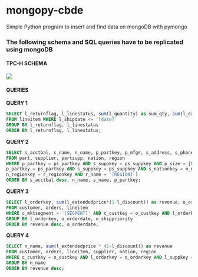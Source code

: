 # mongopy-cbde

Simple Python program to insert and find data on mongoDB with pymongo

### The following schema and SQL queries have to be replicated using mongoDB

#### TPC-H SCHEMA

![](https://raw.github.com/alexmorral/mongopy-cbde/master/tpchschema.png)

#### QUERIES

**QUERY 1**
```sql
SELECT l_returnflag, l_linestatus, sum(l_quantity) as sum_qty, sum(l_extendedprice) as sum_base_price, sum(l_extendedprice*(1-l_discount)) as sum_disc_price, sum(l_extendedprice*(1-l_discount) * (1+l_tax)) as sum_charge, avg(l_quantity) as avg_qty, avg(l_extendedprice) as avg_price, avg(l_discount) as avg_disc, count( * ) as count_order
FROM lineitem WHERE l_shipdate <= '[date]'  
GROUP BY l_returnflag, l_linestatus  
ORDER BY l_returnflag, l_linestatus;
```

**QUERY 2**
```sql
SELECT s_acctbal, s_name, n_name, p_partkey, p_mfgr, s_address, s_phone, s_comment
FROM part, supplier, partsupp, nation, region  
WHERE p_partkey = ps_partkey AND s_suppkey = ps_suppkey AND p_size = [SIZE] AND p_type like '%[TYPE]' AND s_nationkey = n_nationkey AND n_regionkey = r_regionkey AND r_name = '[REGION]' AND ps_supplycost = (SELECT min(ps_supplycost) FROM partsupp, supplier, nation, region WHERE
p_partkey = ps_partkey AND s_suppkey = ps_suppkey AND s_nationkey = n_nationkey AND
n_regionkey = r_regionkey AND r_name = '[REGION]')  
ORDER BY s_acctbal desc, n_name, s_name, p_partkey;
```

**QUERY 3**
```sql
SELECT l_orderkey, sum(l_extendedprice*(1-l_discount)) as revenue, o_orderdate, o_shippriority  
FROM customer, orders, lineitem  
WHERE c_mktsegment = '[SEGMENT]' AND c_custkey = o_custkey AND l_orderkey = o_orderkey AND o_orderdate < '[DATE1]' AND l_shipdate > '[DATE2]'
GROUP BY l_orderkey, o_orderdate, o_shippriority  
ORDER BY revenue desc, o_orderdate;  
```

**QUERY 4**
```sql
SELECT n_name, sum(l_extendedprice * (1-l_discount)) as revenue  
FROM customer, orders, lineitem, supplier, nation, region  
WHERE c_custkey = o_custkey AND l_orderkey = o_orderkey AND l_suppkey = s_suppkey AND c_nationkey = s_nationkey AND s_nationkey = n_nationkey AND n_regionkey = r_regionkey AND r_name = '[REGION]' AND o_orderdate >= date '[DATE]' AND o_orderdate < date '[DATE]' + interval '1' year  
GROUP BY n_name  
ORDER BY revenue desc;
```
